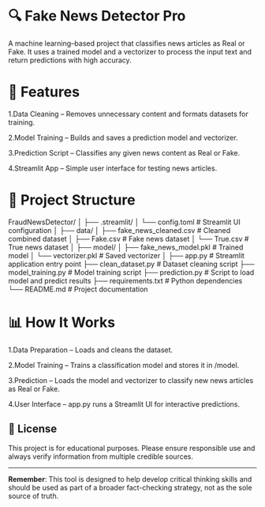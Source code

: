 # 🔍 Fake News Detector Pro

A machine learning–based project that classifies news articles as Real or Fake.
It uses a trained model and a vectorizer to process the input text and return predictions with high accuracy.

# 📌 Features

1.Data Cleaning – Removes unnecessary content and formats datasets for training.

2.Model Training – Builds and saves a prediction model and vectorizer.

3.Prediction Script – Classifies any given news content as Real or Fake.

4.Streamlit App – Simple user interface for testing news articles.

# 📂 Project Structure

FraudNewsDetector/
│
├── .streamlit/
│   └── config.toml              # Streamlit UI configuration
│
├── data/
│   ├── fake_news_cleaned.csv    # Cleaned combined dataset
│   ├── Fake.csv                 # Fake news dataset
│   └── True.csv                 # True news dataset
│
├── model/
│   ├── fake_news_model.pkl      # Trained model
│   └── vectorizer.pkl           # Saved vectorizer
│
├── app.py                       # Streamlit application entry point
├── clean_dataset.py             # Dataset cleaning script
├── model_training.py            # Model training script
├── prediction.py                 # Script to load model and predict results
├── requirements.txt             # Python dependencies
└── README.md                    # Project documentation

# 📊 How It Works

1.Data Preparation – Loads and cleans the dataset.

2.Model Training – Trains a classification model and stores it in /model.

3.Prediction – Loads the model and vectorizer to classify new news articles as Real or Fake.

4.User Interface – app.py runs a Streamlit UI for interactive predictions.



## 📄 License
This project is for educational purposes. Please ensure responsible use and always verify information from multiple credible sources.


---


**Remember**: This tool is designed to help develop critical thinking skills and should be used as part of a broader fact-checking strategy, not as the sole source of truth.
